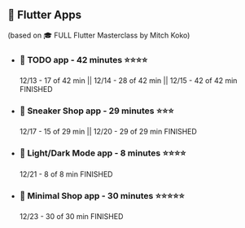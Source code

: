 ## 📱 Flutter Apps
(based on 🎓 FULL Flutter Masterclass by Mitch Koko)
 - ### 📝 TODO app - 42 minutes ⭐⭐⭐⭐
    12/13 - 17 of 42 min || 12/14 - 28 of 42 min || 12/15 - 42 of 42 min FINISHED
 - ### 👟 Sneaker Shop app - 29 minutes ⭐⭐⭐
    12/17 - 15 of 29 min || 12/20 - 29 of 29 min FINISHED
 - ### 🔅 Light/Dark Mode app - 8 minutes ⭐⭐⭐⭐
    12/21 - 8 of 8 min FINISHED
 - ### 🛒 Minimal Shop app - 30 minutes ⭐⭐⭐⭐⭐
    12/23 - 30 of 30 min FINISHED
